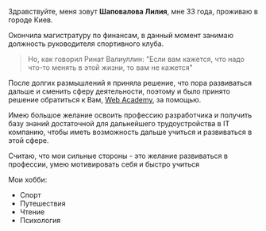 Здравствуйте, меня зовут **Шаповалова Лилия**, мне 33 года, проживаю в городе Киев.

Окончила магистратуру по финансам, в данный момент занимаю должность руководителя спортивного клуба.

> Но, как говорил Ринат Валиуллин: "Если вам кажется, что надо что-то менять в этой жизни, то вам не кажется"

После долгих размышлений я приняла решение, что пора развиваться дальше и сменить сферу деятельности, поэтому и было принято решение обратиться к Вам, [Web Academy](https://web-academy.ua/), за помощью.

Имею большое желание освоить профессию разработчика и получить базу знаний достаточной для дальнейшего трудоустройства в IT компанию, чтобы иметь возможность дальше учиться и развиваться в этой сфере.

Считаю, что мои сильные стороны - это желание развиваться в профессии, умею мотивировать себя и быстро учиться

Мои хобби:

- Спорт
- Путешествия
- Чтение
- Психология
